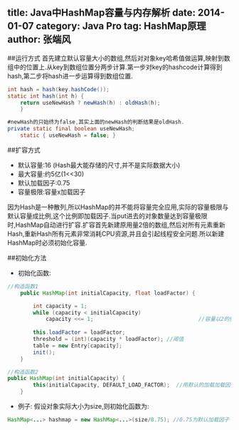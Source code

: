 title: Java中HashMap容量与内存解析
date: 2014-01-07
category: Java Pro
tag: HashMap原理
author: 张端风
---
##运行方式
首先建立默认容量大小的数组,然后对对象key哈希值做运算,映射到数组中的位置上.从key到数组位置分两步计算.第一步对key的hashcode计算得到hash,第二步将hash进一步运算得到数组位置.
```java
int hash = hash(key.hashCode());
static int hash(int h) {
    return useNewHash ? newHash(h) : oldHash(h);
    }

#newHash的只始终为false,其实上面的newHash的判断结果是oldHash.
private static final boolean useNewHash;
    static { useNewHash = false; }
```

##扩容方式
* 默认容量:16 (Hash最大能存储的尺寸,并不是实际数据大小)
* 最大容量:约5亿(1<<30)
* 默认加载因子:0.75
* 容量极限:容量x加载因子

因为Hash是一种散列,所以HashMap的并不能将容量完全应用,实际的容量极限与默认容量成比例,这个比例即加载因子.当put进去的对象数量达到容量极限时,HashMap自动进行扩容.扩容首先新建原用量2倍的数组,然后对所有元素重新Hash,重新Hash所有元素非常消耗CPU资源,并且会引起线程安全问题.所以新建HashMap时必须初始化容量.

##初始化方法
* 初始化函数:
```java
//构造函数1
    public HashMap(int initialCapacity, float loadFactor) {

        int capacity = 1;
        while (capacity < initialCapacity)
            capacity <<= 1;                                 //容量以2的倍数增加
  
        this.loadFactor = loadFactor;
        threshold = (int)(capacity * loadFactor); //阈值
        table = new Entry[capacity];
        init();
    }

//构造函数2
public HashMap(int initialCapacity) {
        this(initialCapacity, DEFAULT_LOAD_FACTOR);  //用默认的加载加载因子调用构造函数1,默认加载因子为.0.75
    }

```
* 例子:
假设对象实际大小为size,则初始化函数为:
```java
HashMap<...> hashmap = new HashMap<...>(size/0.75); //0.75为默认加载因子
```
